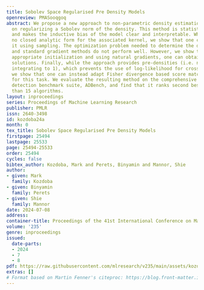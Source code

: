```yaml
---
title: Sobolev Space Regularised Pre Density Models
openreview: PMASooqgoq
abstract: We propose a new approach to non-parametric density estimation that is based
  on regularizing a Sobolev norm of the density. This method is statistically consistent,
  and makes the inductive bias of the model clear and interpretable. While there is
  no closed analytic form for the associated kernel, we show that one can approximate
  it using sampling. The optimization problem needed to determine the density is non-convex,
  and standard gradient methods do not perform well. However, we show that with an
  appropriate initialization and using natural gradients, one can obtain well performing
  solutions. Finally, while the approach provides pre-densities (i.e. not necessarily
  integrating to 1), which prevents the use of log-likelihood for cross validation,
  we show that one can instead adapt Fisher divergence based score matching methods
  for this task. We evaluate the resulting method on the comprehensive recent anomaly
  detection benchmark suite, ADBench, and find that it ranks second best, among more
  than 15 algorithms.
layout: inproceedings
series: Proceedings of Machine Learning Research
publisher: PMLR
issn: 2640-3498
id: kozdoba24a
month: 0
tex_title: Sobolev Space Regularised Pre Density Models
firstpage: 25494
lastpage: 25533
page: 25494-25533
order: 25494
cycles: false
bibtex_author: Kozdoba, Mark and Perets, Binyamin and Mannor, Shie
author:
- given: Mark
  family: Kozdoba
- given: Binyamin
  family: Perets
- given: Shie
  family: Mannor
date: 2024-07-08
address:
container-title: Proceedings of the 41st International Conference on Machine Learning
volume: '235'
genre: inproceedings
issued:
  date-parts:
  - 2024
  - 7
  - 8
pdf: https://raw.githubusercontent.com/mlresearch/v235/main/assets/kozdoba24a/kozdoba24a.pdf
extras: []
# Format based on Martin Fenner's citeproc: https://blog.front-matter.io/posts/citeproc-yaml-for-bibliographies/
---
```

